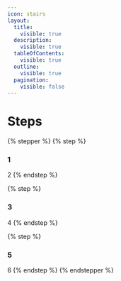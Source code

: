 ```yaml
---
icon: stairs
layout:
  title:
    visible: true
  description:
    visible: true
  tableOfContents:
    visible: true
  outline:
    visible: true
  pagination:
    visible: false
---
```


# Steps

{% stepper %}
{% step %}
### 1

2
{% endstep %}

{% step %}
### 3

4
{% endstep %}

{% step %}
### 5

6
{% endstep %}
{% endstepper %}
